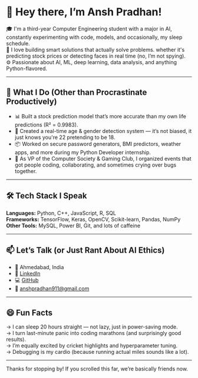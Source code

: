 # 👋 Hey there, I’m Ansh Pradhan!

🎓 I'm a third-year Computer Engineering student with a major in AI, constantly experimenting with code, models, and occasionally, my sleep schedule.  
🧠 I love building smart solutions that actually solve problems. whether it's predicting stock prices or detecting faces in real time (no, I’m not spying).  
⚙️ Passionate about AI, ML, deep learning, data analysis, and anything Python-flavored.  

---

## 🚀 What I Do (Other than Procrastinate Productively)
- 📊 Built a stock prediction model that’s more accurate than my own life predictions (R² = 0.9983).  
- 🧠 Created a real-time age & gender detection system — it’s not biased, it just knows you're 22 pretending to be 18.  
- 📦 Worked on secure password generators, BMI predictors, weather apps, and more during my Python Developer internship.  
- 🤝 As VP of the Computer Society & Gaming Club, I organized events that got people coding, collaborating, and sometimes crying over bugs together.

---

## 🛠 Tech Stack I Speak
**Languages:** Python, C++, JavaScript, R, SQL  
**Frameworks:** TensorFlow, Keras, OpenCV, Scikit-learn, Pandas, NumPy  
**Other Tools:** MySQL, Power BI, Git, and lots of caffeine  

---

## 📫 Let’s Talk (or Just Rant About AI Ethics)
- 📍 Ahmedabad, India  
- 💼 [LinkedIn](https://linkedin.com/in/anshpradhan14)  
- 💻 [GitHub](https://github.com/AnshPradhan14)  
- 📩 anshpradhan911@gmail.com  

---

## 😄 Fun Facts

→ I can sleep 20 hours straight — not lazy, just in power-saving mode.  
→ I turn last-minute panic into coding marathons (and surprisingly good results).  
→ I’m equally excited by cricket highlights and hyperparameter tuning.  
→ Debugging is my cardio (because running actual miles sounds like a lot).  

---

Thanks for stopping by! If you scrolled this far, we’re basically friends now.
